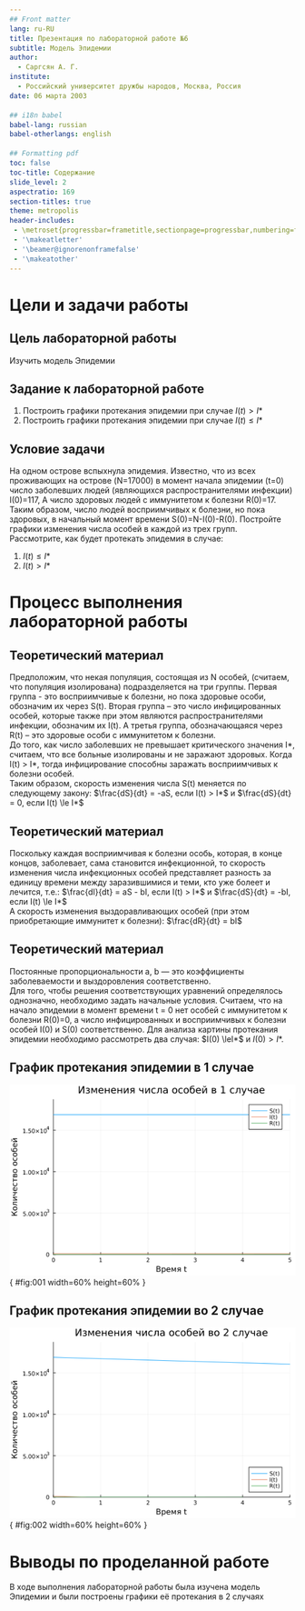 ```yaml
---
## Front matter
lang: ru-RU
title: Презентация по лабораторной работе №6
subtitle: Модель Эпидемии
author:
  - Саргсян А. Г.
institute:
  - Российский университет дружбы народов, Москва, Россия
date: 06 марта 2003

## i18n babel
babel-lang: russian
babel-otherlangs: english

## Formatting pdf
toc: false
toc-title: Содержание
slide_level: 2
aspectratio: 169
section-titles: true
theme: metropolis
header-includes:
 - \metroset{progressbar=frametitle,sectionpage=progressbar,numbering=fraction}
 - '\makeatletter'
 - '\beamer@ignorenonframefalse'
 - '\makeatother'
---
```


# Цели и задачи работы

## Цель лабораторной работы

Изучить модель Эпидемии

## Задание к лабораторной работе

1.	Построить графики протекания эпидемии при случае $I(t)>I*$
2.	Построить графики протекания эпидемии при случае $I(t)\le I*$

## Условие задачи

На одном острове вспыхнула эпидемия. Известно, что из всех проживающих
на острове (N=17000) в момент начала эпидемии (t=0) число заболевших людей
(являющихся распространителями инфекции) I(0)=117, А число здоровых людей с
иммунитетом к болезни R(0)=17. Таким образом, число людей восприимчивых к
болезни, но пока здоровых, в начальный момент времени S(0)=N-I(0)-R(0).
Постройте графики изменения числа особей в каждой из трех групп.  
  Рассмотрите, как будет протекать эпидемия в случае:  
  1) $I(t)\le I*$  
  2) $I(t)>I*$ 

# Процесс выполнения лабораторной работы

## Теоретический материал

Предположим, что некая популяция, состоящая из N особей, (считаем, что популяция изолирована)
подразделяется на три группы. Первая группа - это восприимчивые к болезни, но
пока здоровые особи, обозначим их через S(t). Вторая группа – это число
инфицированных особей, которые также при этом являются распространителями
инфекции, обозначим их I(t). А третья группа, обозначающаяся через R(t) – это
здоровые особи с иммунитетом к болезни.  
  До того, как число заболевших не превышает критического значения
I*, считаем, что все больные изолированы и не заражают здоровых. Когда I(t) > I*,
тогда инфицирование способны заражать восприимчивых к болезни особей.  
  Таким образом, скорость изменения числа S(t) меняется по следующему
закону: 
$\frac{dS}{dt} = -aS, если I(t) > I*$ и $\frac{dS}{dt} = 0, если I(t) \le I*$

## Теоретический материал

Поскольку каждая восприимчивая к болезни особь, которая, в конце концов,
заболевает, сама становится инфекционной, то скорость изменения числа
инфекционных особей представляет разность за единицу времени между
заразившимися и теми, кто уже болеет и лечится, т.е.: 
$\frac{dI}{dt} = aS - bI, если I(t) > I*$ и $\frac{dS}{dt} = -bI, если I(t) \le I*$  
  А скорость изменения выздоравливающих особей (при этом приобретающие
иммунитет к болезни): $\frac{dR}{dt} = bI$

## Теоретический материал

Постоянные пропорциональности a, b — это коэффициенты заболеваемости
и выздоровления соответственно.  
  Для того, чтобы решения соответствующих уравнений определялось
однозначно, необходимо задать начальные условия. Считаем, что на начало
эпидемии в момент времени t = 0 нет особей с иммунитетом к болезни R(0)=0, а
число инфицированных и восприимчивых к болезни особей I(0) и S(0) соответственно.
Для анализа картины протекания эпидемии необходимо
рассмотреть два случая: $I(0) \leI*$ и $I(0)>I*$.


## График протекания эпидемии в 1 случае

![Колебание численности хищников](image/lab6_1j.png){ #fig:001 width=60% height=60% }

## График протекания эпидемии во 2 случае

![Колебание численности жертв](image/lab6_2j.png){ #fig:002 width=60% height=60% }

# Выводы по проделанной работе

В ходе выполнения лабораторной работы была изучена модель Эпидемии и были построены графики её протекания в 2 случаях
